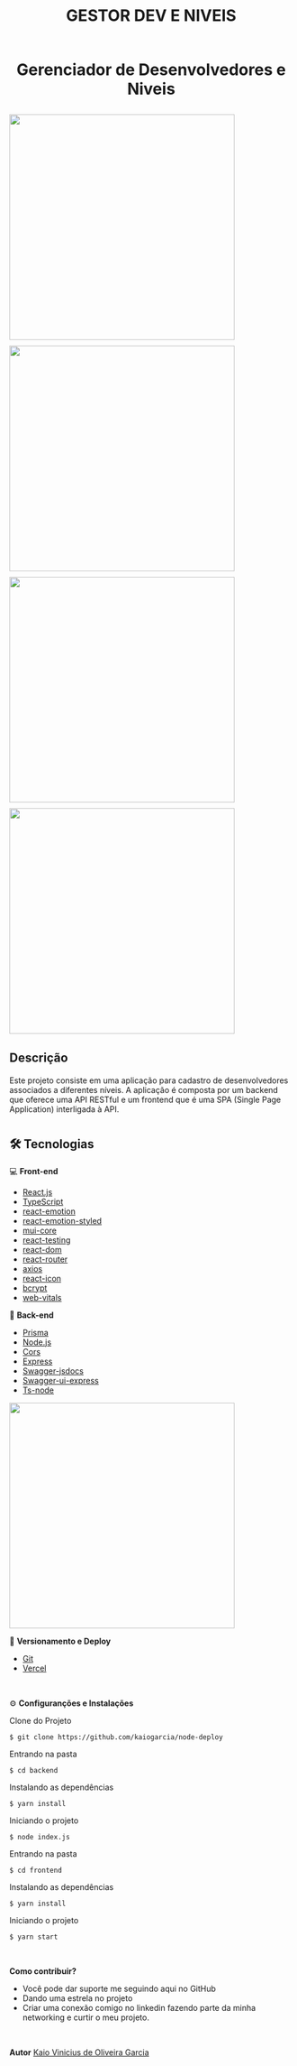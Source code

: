 #

<div align='center'>
  <h1>GESTOR DEV E NIVEIS<br><br>
  <p>Gerenciador de Desenvolvedores e Niveis</p>
  
  <!-- Container para a grade de imagens -->
  <div style="display: grid; grid-template-columns: 1fr; gap: 10px;">
    <img src="https://raw.githubusercontent.com/kaiogarcia/node-deploy/master/Captura%20de%20tela%20de%202024-06-05%2021-01-13.png" style="width: 400px; height: auto;">
    <img src="https://raw.githubusercontent.com/kaiogarcia/node-deploy/master/Captura%20de%20tela%20de%202024-06-05%2021-02-10.png" style="width: 400px; height: auto;">
    <img src="https://raw.githubusercontent.com/kaiogarcia/node-deploy/master/Captura%20de%20tela%20de%202024-06-05%2021-02-27.png" style="width: 400px; height: auto;">
    <img src="https://raw.githubusercontent.com/kaiogarcia/node-deploy/master/Captura%20de%20tela%20de%202024-06-05%2021-02-58.png" style="width: 400px; height: auto;">
  </div>
</div>

## Descrição

#### 
Este projeto consiste em uma aplicação para cadastro de desenvolvedores associados a diferentes níveis. A aplicação é composta por um backend que oferece uma API RESTful e um frontend que é uma SPA (Single Page Application) interligada à API.

#

## 🛠️ Tecnologias

💻 **Front-end**
- [React.js](https://pt-br.legacy.reactjs.org/)
- [TypeScript](https://www.typescriptlang.org)
- [react-emotion](https://emotion.sh/docs/typescript)
- [react-emotion-styled](https://emotion.sh/docs/styled)
- [mui-core](https://mui.com/core/)
- [react-testing](https://testing-library.com/)
- [react-dom](https://react.dev/learn/typescript)
- [react-router](https://reactrouter.com/en/main)
- [axios](https://axios-http.com/docs/intro)
- [react-icon](https://react-icons.github.io/react-icons/)
- [bcrypt](https://www.npmjs.com/package/bcrypt)
- [web-vitals](https://web.dev/articles/vitals?hl=pt-br)

📁 **Back-end**
- [Prisma](https://www.prisma.io)
- [Node.js](https://nodejs.org)
- [Cors](https://www.npmjs.com/package/cors)
- [Express](https://expressjs.com/pt-br/)
- [Swagger-jsdocs](https://www.npmjs.com/package/swagger-jsdoc)
- [Swagger-ui-express](https://www.npmjs.com/package/swagger-ui-express)
- [Ts-node](https://www.npmjs.com/package/ts-node)

<img src="https://github.com/kaiogarcia/node-deploy/blob/master/Captura%20de%20tela%20de%202024-06-05%2021-13-31.png" style="width: 400px; height: auto;">


🔋 **Versionamento e Deploy**
- [Git](https://git-scm.com)
- [Vercel](https://vercel.com/)

<br>

⚙️ **Configuranções e Instalações**

Clone do Projeto

    $ git clone https://github.com/kaiogarcia/node-deploy

Entrando na pasta

    $ cd backend

Instalando as dependências

    $ yarn install

Iniciando o projeto

    $ node index.js

Entrando na pasta

    $ cd frontend
    
Instalando as dependências

    $ yarn install

Iniciando o projeto

    $ yarn start
  
<br>

**Como contribuir?**

- Você pode dar suporte me seguindo aqui no GitHub
- Dando uma estrela no projeto
- Criar uma conexão comigo no linkedin fazendo parte da minha networking e curtir o meu projeto.

<br>

**Autor**
[Kaio Vinicius de Oliveira Garcia](https://github.com/kaiogarcia)




